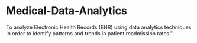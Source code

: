 # Medical-Data-Analytics
To analyze Electronic Health Records (EHR) using data analytics  techniques in order to identify patterns and trends in patient readmission  rates."
